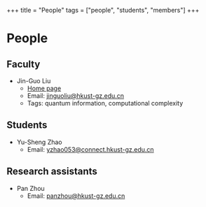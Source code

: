 +++
title = "People"
tags = ["people", "students", "members"]
+++

# People
## Faculty
* Jin-Guo Liu
    * [Home page](https://giggleliu.github.io/)
    * Email: [jinguoliu@hkust-gz.edu.cn](mailto:jinguoliu@hkust-gz.edu.cn)
    * Tags: quantum information, computational complexity
## Students
* Yu-Sheng Zhao
    * Email: [yzhao053@connect.hkust-gz.edu.cn](mailto:yzhao053@connect.hkust-gz.edu.cn)


## Research assistants
* Pan Zhou
    * Email: [panzhou@hkust-gz.edu.cn](panzhou@hkust-gz.edu.cn)